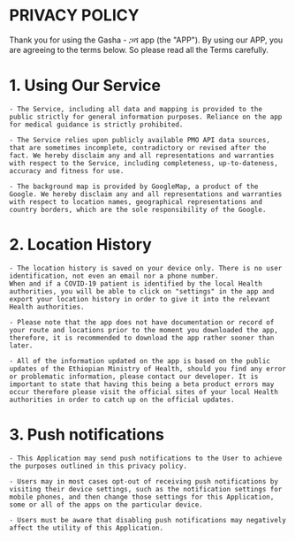 # PRIVACY POLICY

Thank you for using the Gasha - ጋሻ app (the "APP"). By using our APP, you are agreeing to the terms below. So please read all the Terms carefully.

# 1. Using Our Service
    - The Service, including all data and mapping is provided to the public strictly for general information purposes. Reliance on the app for medical guidance is strictly prohibited.

    - The Service relies upon publicly available PMO API data sources, that are sometimes incomplete, contradictory or revised after the fact. We hereby disclaim any and all representations and warranties with respect to the Service, including completeness, up-to-dateness, accuracy and fitness for use.

    - The background map is provided by GoogleMap, a product of the Google. We hereby disclaim any and all representations and warranties with respect to location names, geographical representations and country borders, which are the sole responsibility of the Google.

# 2. Location History

    - The location history is saved on your device only. There is no user identification, not even an email nor a phone number.
    When and if a COVID-19 patient is identified by the local Health authorities, you will be able to click on "settings" in the app and export your location history in order to give it into the relevant Health authorities.
    
    - Please note that the app does not have documentation or record of your route and locations prior to the moment you downloaded the app, therefore, it is recommended to download the app rather sooner than later.

    - All of the information updated on the app is based on the public updates of the Ethiopian Ministry of Health, should you find any error or problematic information, please contact our developer. It is important to state that having this being a beta product errors may occur therefore please visit the official sites of your local Health authorities in order to catch up on the official updates.

# 3. Push notifications

    - This Application may send push notifications to the User to achieve the purposes outlined in this privacy policy.

    - Users may in most cases opt-out of receiving push notifications by visiting their device settings, such as the notification settings for mobile phones, and then change those settings for this Application, some or all of the apps on the particular device.

    - Users must be aware that disabling push notifications may negatively affect the utility of this Application.
